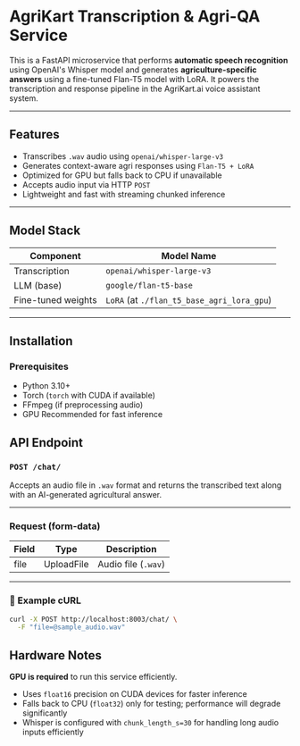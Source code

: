 #  AgriKart Transcription & Agri-QA Service

This is a FastAPI microservice that performs **automatic speech recognition** using OpenAI's Whisper model and generates **agriculture-specific answers** using a fine-tuned Flan-T5 model with LoRA. It powers the transcription and response pipeline in the AgriKart.ai voice assistant system.

---

##  Features

- Transcribes `.wav` audio using `openai/whisper-large-v3`
- Generates context-aware agri responses using `Flan-T5 + LoRA`
- Optimized for GPU but falls back to CPU if unavailable
- Accepts audio input via HTTP `POST`
- Lightweight and fast with streaming chunked inference

---

##  Model Stack

| Component          | Model Name                  |
|-------------------|-----------------------------|
| Transcription      | `openai/whisper-large-v3`   |
| LLM (base)         | `google/flan-t5-base`       |
| Fine-tuned weights | `LoRA` (at `./flan_t5_base_agri_lora_gpu`) |

---

##  Installation

### Prerequisites

- Python 3.10+
- Torch (`torch` with CUDA if available)
- FFmpeg (if preprocessing audio)
- GPU Recommended for fast inference

##  API Endpoint

### `POST /chat/`

Accepts an audio file in `.wav` format and returns the transcribed text along with an AI-generated agricultural answer.

---

###  Request (form-data)

| Field | Type       | Description          |
|-------|------------|----------------------|
| file  | UploadFile | Audio file (`.wav`)  |

---

### 🔹 Example cURL

```bash
curl -X POST http://localhost:8003/chat/ \
  -F "file=@sample_audio.wav"
```
##  Hardware Notes

 **GPU is required** to run this service efficiently.

- Uses `float16` precision on CUDA devices for faster inference
- Falls back to CPU (`float32`) only for testing; performance will degrade significantly
- Whisper is configured with `chunk_length_s=30` for handling long audio inputs efficiently
